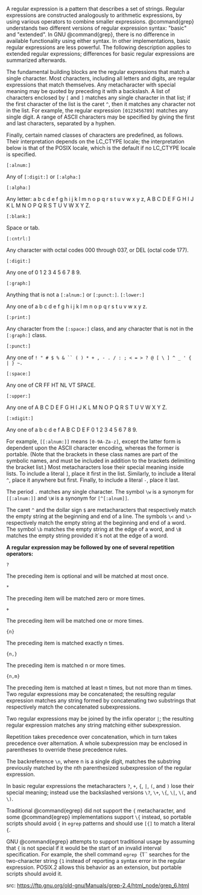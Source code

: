A regular expression is a pattern that describes a set of strings. Regular expressions are constructed analogously to arithmetic expressions, by using various operators to combine smaller expressions. @command{grep} understands two different versions of regular expression syntax: "basic" and "extended". In GNU @command{grep}, there is no difference in available functionality using either syntax. In other implementations, basic regular expressions are less powerful. The following description applies to extended regular expressions; differences for basic regular expressions are summarized afterwards.

The fundamental building blocks are the regular expressions that match a single character. Most characters, including all letters and digits, are regular expressions that match themselves. Any metacharacter with special meaning may be quoted by preceding it with a backslash. A list of characters enclosed by `[` and `]` matches any single character in that list; if the first character of the list is the caret `^`, then it matches any character not in the list. For example, the regular expression `[0123456789]` matches any single digit. A range of ASCII characters may be specified by giving the first and last characters, separated by a hyphen.

Finally, certain named classes of characters are predefined, as follows. Their interpretation depends on the LC_CTYPE locale; the interpretation below is that of the POSIX locale, which is the default if no LC_CTYPE locale is specified.


`[:alnum:]`

Any of `[:digit:]` or `[:alpha:]`

`[:alpha:]`

Any letter:
a b c d e f g h i j k l m n o p q r s t u v w x y z,
A B C D E F G H I J K L M N O P Q R S T U V W X Y Z.

`[:blank:]`

Space or tab.

`[:cntrl:]`

Any character with octal codes 000 through 037, or DEL (octal code 177).

`[:digit:]`

Any one of 0 1 2 3 4 5 6 7 8 9.

`[:graph:]`

Anything that is not a `[:alnum:]` or `[:punct:]`.
`[:lower:]`

Any one of a b c d e f g h i j k l m n o p q r s t u v w x y z.

`[:print:]`

Any character from the `[:space:]` class, and any character that is not in the `[:graph:]` class.

`[:punct:]`

Any one of `! " # $ % & `` ( ) * + , - . / : ; < = > ? @ [ \ ] ^ _ ' { | } ~.`

`[:space:]`

Any one of CR FF HT NL VT SPACE.

`[:upper:]`

Any one of A B C D E F G H I J K L M N O P Q R S T U V W X Y Z.

`[:xdigit:]`

Any one of a b c d e f A B C D E F 0 1 2 3 4 5 6 7 8 9.


For example, `[[:alnum:]]` means `[0-9A-Za-z]`, except the latter form is dependent upon the ASCII character encoding, whereas the former is portable. (Note that the brackets in these class names are part of the symbolic names, and must be included in addition to the brackets delimiting the bracket list.) Most metacharacters lose their special meaning inside lists. To include a literal `]`, place it first in the list. Similarly, to include a literal `^`, place it anywhere but first. Finally, to include a literal `-`, place it last.

The period `.` matches any single character. The symbol `\w` is a synonym for `[[:alnum:]]` and `\W` is a synonym for `[^[:alnum]]`.

The caret `^` and the dollar sign `$` are metacharacters that respectively match the empty string at the beginning and end of a line. The symbols `\<` and `\>` respectively match the empty string at the beginning and end of a word. The symbol `\b` matches the empty string at the edge of a word, and `\B` matches the empty string provided it`s not at the edge of a word.

**A regular expression may be followed by one of several repetition operators:**

`?`

The preceding item is optional and will be matched at most once.

`*`


The preceding item will be matched zero or more times.

`+`

The preceding item will be matched one or more times.

`{n}`

The preceding item is matched exactly n times.

`{n,}`

The preceding item is matched n or more times.

`{n,m}`

The preceding item is matched at least n times, but not more than m times.
Two regular expressions may be concatenated; the resulting regular expression matches any string formed by concatenating two substrings that respectively match the concatenated subexpressions.



Two regular expressions may be joined by the infix operator `|`; the resulting regular expression matches any string matching either subexpression.

Repetition takes precedence over concatenation, which in turn takes precedence over alternation. A whole subexpression may be enclosed in parentheses to override these precedence rules.

The backreference `\n`, where n is a single digit, matches the substring previously matched by the nth parenthesized subexpression of the regular expression.

In basic regular expressions the metacharacters `?`, `+`, `{`, `|`, `(`, and `)` lose their special meaning; instead use the backslashed versions `\?`, `\+`, `\{`, `\|`, `\(`, and `\)`.

Traditional @command{egrep} did not support the `{` metacharacter, and some @command{egrep} implementations support `\{` instead, so portable scripts should avoid `{` in `egrep` patterns and should use `[{]` to match a literal `{`.

GNU @command{egrep} attempts to support traditional usage by assuming that `{` is not special if it would be the start of an invalid interval specification. For example, the shell command `egrep `{1`` searches for the two-character string `{1` instead of reporting a syntax error in the regular expression. POSIX.2 allows this behavior as an extension, but portable scripts should avoid it.



src: https://ftp.gnu.org/old-gnu/Manuals/grep-2.4/html_node/grep_6.html